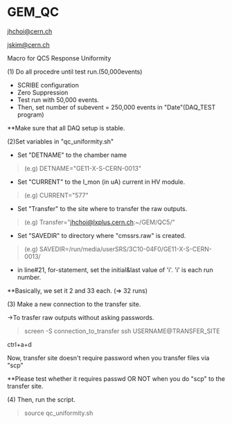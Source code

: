 # GEM_QC

jhchoi@cern.ch

jskim@cern.ch


 Macro for QC5 Response Uniformity

(1) Do all procedre until test run.(50,000events)

- SCRIBE configuration
- Zero Suppression
- Test run with 50,000 events.
- Then, set number of subevent = 250,000 events in "Date"(DAQ_TEST program)


**Make sure that all DAQ setup is stable.




(2)Set variables in "qc_uniformity.sh"
- Set "DETNAME" to the chamber name
>(e.g) DETNAME="GE11-X-S-CERN-0013"

- Set "CURRENT" to the I_mon (in uA) current in HV module.
> (e.g) CURRENT="577"

- Set "Transfer" to the site where to transfer the raw outputs.
>(e.g) Transfer="jhchoi@lxplus.cern.ch:~/GEM/QC5/"

- Set "SAVEDIR" to directory where "cmssrs.raw" is created.
>(e.g) SAVEDIR=/run/media/userSRS/3C10-04F0/GE11-X-S-CERN-0013/

- in line#21, for-statement, set the initial&last value of 'i'. 
'i' is each run number.

**Basically, we set it 2 and 33 each. (=> 32 runs)


(3) Make a new connection to the transfer site.

->To trasfer raw outputs without asking passwords.

> screen -S connection_to_transfer
> ssh USERNAME@TRANSFER_SITE

ctrl+a+d

Now, transfer site doesn't require password when you transfer files via "scp"

**Please test whether it requires passwd OR NOT when you do "scp" to the transfer site.


(4) Then, run the script.
> source qc_uniformity.sh











